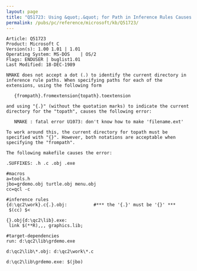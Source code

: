 ```yaml
---
layout: page
title: "Q51723: Using &quot;.&quot; for Path in Inference Rules Causes U1073"
permalink: /pubs/pc/reference/microsoft/kb/Q51723/
---
```


	Article: Q51723
	Product: Microsoft C
	Version(s): 1.00 1.01 | 1.01
	Operating System: MS-DOS    | OS/2
	Flags: ENDUSER | buglist1.01
	Last Modified: 18-DEC-1989
	
	NMAKE does not accept a dot (.) to identify the current directory in
	inference rule paths. When specifying paths for each of the
	extensions, using the following form
	
	   {frompath}.fromextension{topath}.toextension
	
	and using "{.}" (without the quotation marks) to indicate the current
	directory for the "topath", causes the following error:
	
	   NMAKE : fatal error U1073: don't know how to make 'filename.ext'
	
	To work around this, the current directory for topath must be
	specified with "{}". However, both notations are acceptable when
	specifying the "frompath".
	
	The following makefile causes the error:
	
	.SUFFIXES: .h .c .obj .exe
	
	#macros
	a=tools.h
	jbo=grdemo.obj turtle.obj menu.obj
	cc=qcl -c
	
	#inference rules
	{d:\qc2\work}.c{.}.obj:          #*** the '{.}' must be '{}' ***
	 $(cc) $<
	
	{}.obj{d:\qc2\lib}.exe:
	 link $(**R),,, graphics.lib;
	
	#target-dependencies
	run: d:\qc2\lib\grdemo.exe
	
	d:\qc2\lib\*.obj: d:\qc2\work\*.c
	
	d:\qc2\lib\grdemo.exe: $(jbo)
